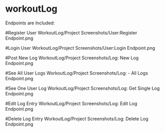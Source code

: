 # workoutLog

Endpoints are Included:

#Register User 
WorkoutLog/Project Screenshots/User:Register  Endpoint.png

#Login User 
WorkoutLog/Project Screenshots/User:Login Endpoint.png

#Post New Log
WorkoutLog/Project Screenshots/Log: New Log Endpoint.png

#See All User Logs
WorkoutLog/Project Screenshots/Log: - All Logs Endpoint.png

#See One User Log
WorkoutLog/Project Screenshots/Log: Get Single Log Endpoint.png

#Edit Log Entry
WorkoutLog/Project Screenshots/Log: Edit Log Endpoint.png

#Delete Log Entry
WorkoutLog/Project Screenshots/Log: Delete Log Endpoint.png

